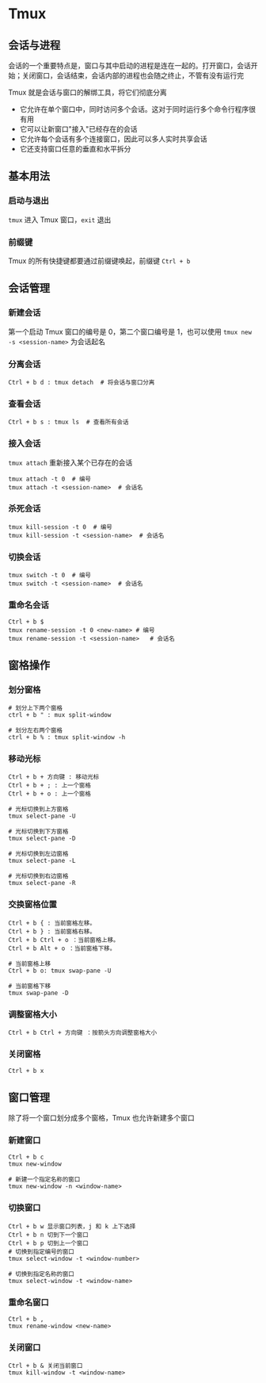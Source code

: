 # Tmux 

## 会话与进程

会话的一个重要特点是，窗口与其中启动的进程是连在一起的。打开窗口，会话开始；关闭窗口，会话结束，会话内部的进程也会随之终止，不管有没有运行完

Tmux 就是会话与窗口的解绑工具，将它们彻底分离
- 它允许在单个窗口中，同时访问多个会话。这对于同时运行多个命令行程序很有用
- 它可以让新窗口"接入"已经存在的会话
- 它允许每个会话有多个连接窗口，因此可以多人实时共享会话
- 它还支持窗口任意的垂直和水平拆分

## 基本用法

### 启动与退出

`tmux` 进入 Tmux 窗口，`exit` 退出

### 前缀键

Tmux 的所有快捷键都要通过前缀键唤起，前缀键 `Ctrl + b`

## 会话管理

### 新建会话

第一个启动 Tmux 窗口的编号是 0，第二个窗口编号是 1，也可以使用 `tmux new -s <session-name>` 为会话起名

### 分离会话

```
Ctrl + b d : tmux detach  # 将会话与窗口分离
```

### 查看会话

```
Ctrl + b s : tmux ls  # 查看所有会话
```

### 接入会话

`tmux attach` 重新接入某个已存在的会话

```
tmux attach -t 0  # 编号
tmux attach -t <session-name>  # 会话名
```

### 杀死会话

```
tmux kill-session -t 0  # 编号
tmux kill-session -t <session-name>  # 会话名
```

 ### 切换会话

```
tmux switch -t 0  # 编号
tmux switch -t <session-name>  # 会话名
```

### 重命名会话

```
Ctrl + b $
tmux rename-session -t 0 <new-name> # 编号
tmux rename-session -t <session-name>   # 会话名
```

## 窗格操作

### 划分窗格

```
# 划分上下两个窗格
ctrl + b " : mux split-window

# 划分左右两个窗格
ctrl + b % : tmux split-window -h
```

### 移动光标

```
Ctrl + b + 方向键 : 移动光标
Ctrl + b + ; : 上一个窗格
Ctrl + b + o : 上一个窗格

# 光标切换到上方窗格
tmux select-pane -U

# 光标切换到下方窗格
tmux select-pane -D

# 光标切换到左边窗格
tmux select-pane -L

# 光标切换到右边窗格
tmux select-pane -R
```

### 交换窗格位置

```
Ctrl + b { : 当前窗格左移。
Ctrl + b } : 当前窗格右移。
Ctrl + b Ctrl + o ：当前窗格上移。
Ctrl + b Alt + o ：当前窗格下移。

# 当前窗格上移
Ctrl + b o: tmux swap-pane -U

# 当前窗格下移
tmux swap-pane -D
```

### 调整窗格大小

```
Ctrl + b Ctrl + 方向键 ：按箭头方向调整窗格大小
```

### 关闭窗格

```
Ctrl + b x
```

## 窗口管理

除了将一个窗口划分成多个窗格，Tmux 也允许新建多个窗口

### 新建窗口

```
Ctrl + b c
tmux new-window

# 新建一个指定名称的窗口
tmux new-window -n <window-name>
```

### 切换窗口

```
Ctrl + b w 显示窗口列表，j 和 k 上下选择
Ctrl + b n 切到下一个窗口
Ctrl + b p 切到上一个窗口
# 切换到指定编号的窗口
tmux select-window -t <window-number>

# 切换到指定名称的窗口
tmux select-window -t <window-name>
```

### 重命名窗口

```
Ctrl + b ,
tmux rename-window <new-name>
```

### 关闭窗口

```
Ctrl + b & 关闭当前窗口
tmux kill-window -t <window-name>
```